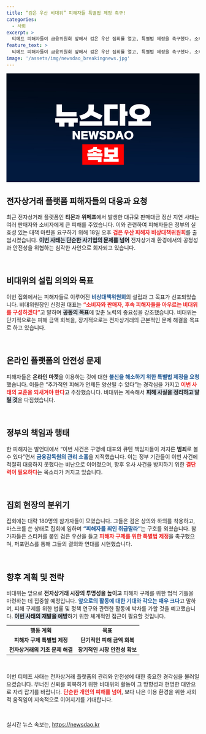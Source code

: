 ```yaml
---
title: “검은 우산 비대위” 피해자들 특별법 제정 촉구!
categories:
  - 사회
excerpt: >
  티메프 피해자들이 금융위원회 앞에서 검은 우산 집회를 열고, 특별법 제정을 촉구했다. 소비자와 판매자들의 공동 목소리가 재빠른 피해 해결과 전자상거래 개선을 요구하고 있다. 이 사태는 단순한 경영 실패가 아닌 구조적 문제로, 정부의 실효성 있는 대책이 절실하다.
feature_text: >
  티메프 피해자들이 금융위원회 앞에서 검은 우산 집회를 열고, 특별법 제정을 촉구했다. 소비자와 판매자들의 공동 목소리가 재빠른 피해 해결과 전자상거래 개선을 요구하고 있다. 이 사태는 단순한 경영 실패가 아닌 구조적 문제로, 정부의 실효성 있는 대책이 절실하다.
image: '/assets/img/newsdao_breakingnews.jpg'
---
```


<p><img src="/assets/img/newsdao_breakingnews.jpg" alt="koreaapp 속보" /></p>

<h2 data-ke-size="size26">전자상거래 플랫폼 피해자들의 대응과 요청</h2>

<p data-ke-size="size16">최근 전자상거래 플랫폼인 <b>티몬</b>과 <b>위메프</b>에서 발생한 대규모 판매대금 정산 지연 사태는 여러 판매자와 소비자에게 큰 피해를 주었습니다. 이와 관련하여 피해자들은 정부의 실효성 있는 대책 마련을 요구하기 위해 18일 오후 <b><span style="color: #ee2323;">검은 우산 피해자 비상대책위원회</span></b>를 출범시켰습니다. <b><span style="background-color: #21538527;">이번 사태는 단순한 사기업의 문제를 넘어</span></b> 전자상거래 환경에서의 공정성과 안전성을 위협하는 심각한 사안으로 회자되고 있습니다.</p>

<p data-ke-size="size16">&nbsp;</p>

<h2 data-ke-size="size26">비대위의 설립 의의와 목표</h2>

<p data-ke-size="size16">이번 집회에서는 피해자들로 이루어진 <b><span style="color: #1a5490;">비상대책위원회</span></b>의 설립과 그 목표가 선포되었습니다. 비대위원장인 신정권 대표는 <b><span style="color: #ee2323;">“소비자와 판매자, 후속 피해자들을 아우르는 비대위를 구성하겠다”</span></b>고 말하며 <b><span style="background-color: #21538527;">공동의 목표</span></b>에 맞춘 노력의 중요성을 강조했습니다. 비대위는 단기적으로는 피해 금액 회복을, 장기적으로는 전자상거래의 근본적인 문제 해결을 목표로 하고 있습니다.</p>

<p data-ke-size="size16">&nbsp;</p>

<h2 data-ke-size="size26">온라인 플랫폼의 안전성 문제</h2>

<p data-ke-size="size16">피해자들은 <b>온라인 마켓</b>을 이용하는 것에 대한 <b><span style="color: #1a5490;">불신을 해소하기 위한 특별법 제정을 요청</span></b>했습니다. 이들은 “추가적인 피해가 언제든 양산될 수 있다”는 경각심을 가지고 <b><span style="color: #ee2323;">이번 사태의 교훈을 되새겨야 한다</span></b>고 주장했습니다. 비대위는 계속해서 <b><span style="background-color: #21538527;">피해 사실을 정리하고 알릴 것</span></b>을 다짐했습니다.</p>

<p data-ke-size="size16">&nbsp;</p>

<h2 data-ke-size="size26">정부의 책임과 행태</h2>

<p data-ke-size="size16">한 피해자는 발언대에서 “이번 사건은 구영배 대표와 큐텐 책임자들이 저지른 <b>범죄</b>로 볼 수 있다”면서 <b><span style="color: #1a5490;">금융감독원의 관리 소홀</span></b>을 지적했습니다. 이는 정부 기관들이 이번 사건에 적절히 대응하지 못했다는 비난으로 이어졌으며, 향후 유사 사건을 방지하기 위한 <b><span style="color: #ee2323;">결단력이 필요하다</span></b>는 목소리가 커지고 있습니다.</p>

<p data-ke-size="size16">&nbsp;</p>

<h2 data-ke-size="size26">집회 현장의 분위기</h2>

<p data-ke-size="size16">집회에는 대략 180명의 참가자들이 모였습니다. 그들은 검은 상의와 하의를 착용하고, 마스크를 쓴 상태로 집회에 임하며 <b><span style="color: #1a5490;">“피해자를 죄인 취급말라”</span></b>는 구호를 외쳤습니다. 참가자들은 스티커를 붙인 검은 우산을 들고 <b><span style="color: #ee2323;">피해자 구제를 위한 특별법 제정</span></b>을 촉구했으며, 퍼포먼스를 통해 그들의 결의와 연대를 시현했습니다.</p>

<p data-ke-size="size16">&nbsp;</p>

<h2 data-ke-size="size26">향후 계획 및 전략</h2>

<p data-ke-size="size16">비대위는 앞으로 <b>전자상거래 시장의 투명성을 높이고</b> 피해자 구제를 위한 법적 기틀을 마련하는 데 집중할 예정입니다. <b><span style="color: #1a5490;">앞으로의 활동에 대한 기대와 각오는 매우 크다</span></b>고 말하며, 피해 구제를 위한 법률 및 정책 연구와 관련한 활동에 박차를 가할 것을 예고했습니다. <b><span style="background-color: #21538527;">이번 사태의 재발을 예방</span></b>하기 위한 체계적인 접근이 필요할 것입니다.</p>

<table>
<tr>
<td style="text-align: center; height: 17px;"><b>행동 계획</b></td>
<td style="text-align: center; height: 17px;"><b>목표</b></td>
</tr>
<tr>
<td style="text-align: center; height: 17px;"><b>피해자 구제 특별법 제정</b></td>
<td style="text-align: center; height: 17px;"><b>단기적인 피해 금액 회복</b></td>
</tr>
<tr>
<td style="text-align: center; height: 17px;"><b>전자상거래의 기초 문제 해결</b></td>
<td style="text-align: center; height: 17px;"><b>장기적인 시장 안전성 확보</b></td>
</tr>
</table>

<p data-ke-size="size16">&nbsp;</p>

<p data-ke-size="size16">이번 티메프 사태는 전자상거래 플랫폼의 관리와 안전성에 대한 중요한 경각심을 불러일으켰습니다. 무너진 신뢰를 회복하기 위한 비대위의 활동이 그 방향성과 현명한 대안으로 자리 잡기를 바랍니다. <b><span style="color: #ee2323;">단순한 개인의 피해를 넘어</span></b>, 보다 나은 이용 환경을 위한 사회적 움직임이 지속적으로 이어지기를 기대합니다.</p>

<p data-ke-size="size16">&nbsp;</p>
실시간 뉴스 속보는, <a href="https://newsdao.kr" rel="dofollow">https://newsdao.kr</a>


